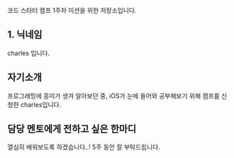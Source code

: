 코드 스타터 캠프 1주차 미션을 위한 저장소입니다.

## 1. 닉네임
charles 입니다.

## 자기소개
프로그래밍에 흥미가 생겨 알아보던 중, iOS가 눈에 들어와 공부해보기 위해 
캠프를 신청한 charles입니다.

## 담당 멘토에게 전하고 싶은 한마디
열심히 배워보도록 하겠습니다..! 5주 동안 잘 부탁드립니다.
